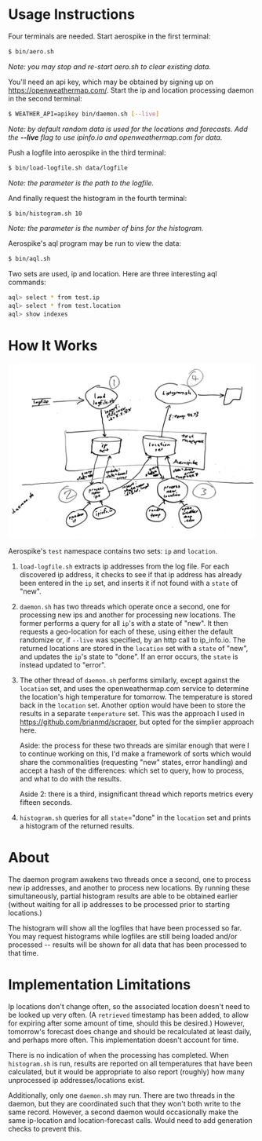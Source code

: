 # Usage Instructions

Four terminals are needed. Start aerospike in the first terminal:
```sh
$ bin/aero.sh
```
_Note: you may stop and re-start aero.sh to clear existing data._

You'll need an api key, which may be obtained by signing up on https://openweathermap.com/.
Start the ip and location processing daemon in the second terminal:
```sh
$ WEATHER_API=apikey bin/daemon.sh [--live]
```
_Note: by default random data is used for the locations and forecasts. Add the __--live__ flag to use ipinfo.io and openweathermap.com for data._

Push a logfile into aerospike in the third terminal:
```sh
$ bin/load-logfile.sh data/logfile
```
_Note: the parameter is the path to the logfile._

And finally request the histogram in the fourth terminal:
```sh
$ bin/histogram.sh 10
```
_Note: the parameter is the number of bins for the histogram._

Aerospike's aql program may be run to view the data:
```sh
$ bin/aql.sh
```
Two sets are used, ip and location. Here are three interesting aql commands:
```sh
aql> select * from test.ip
aql> select * from test.location
aql> show indexes
```


# How It Works

![how it works](how-it-works.jpg)

Aerospike's `test` namespace contains two sets: `ip` and `location`.

1. `load-logfile.sh` extracts ip addresses from the log file.
For each discovered ip address, it checks to see if that ip address
has already been entered in the `ip` set, and inserts it if not
found with a `state` of "new".

2. `daemon.sh` has two threads which operate once a second,
one for processing new ips and another
for processing new locations. The former performs a query for all
`ip`'s with a state of "new". It then requests a geo-location for each
of these, using either the default randomize or, if `--live` was specified,
by an http call to ip_info.io. The returned locations are stored in the
`location` set with a `state` of "new", and updates the `ip`'s state
to "done". If an error occurs, the `state` is instead updated to "error".

3. The other thread of `daemon.sh` performs similarly, except against
the `location` set, and uses the openweathermap.com service to determine
the location's high temperature for tomorrow. The temperature is stored
back in the `location` set. Another option would have been to store the
results in a separate `temperature` set. This was the approach I used
in https://github.com/brianmd/scraper, but opted for the simplier approach
here.

   Aside: the process for these two threads are similar enough that were I
to continue working on this, I'd make a framework of sorts which would
share the commonalities (requesting "new" states, error handling) and
accept a hash of the differences: which set to query, how to process, and
what to do with the results.

   Aside 2: there is a third, insignificant thread which reports metrics
every fifteen seconds.


4. `histogram.sh` queries for all `state`="done" in the `location` set
and prints a histogram of the returned results.


# About
The daemon program awakens two threads once a second, one to process new ip addresses,
and another to process new locations. By running these simultaneously, partial histogram
results are able to be obtained earlier (without waiting for all ip addresses to be
processed prior to starting locations.)

The histogram will show all the logfiles that have been processed so far.
You may request histograms while logfiles are still being loaded and/or processed -- results
will be shown for all data that has been processed to that time.

# Implementation Limitations
Ip locations don't change often, so the associated location doesn't need to be looked up very often.
(A `retrieved` timestamp has been added, to allow for expiring after some amount of time, should
this be desired.)
However, tomorrow's forecast does change and should be recalculated at least daily, and perhaps more often.
This implementation doesn't account for time.

There is no indication of when the processing has completed. When `histogram.sh` is run, results
are reported on all temperatures that have been calculated, but it would be appropriate to also
report (roughly) how many unprocessed ip addresses/locations exist.

Additionally, only one `daemon.sh` may run. There are two threads in the daemon, but they are coordinated
such that they won't both write to the same record. However, a second daemon would occasionally
make the same ip-location and location-forecast calls. Would need to add generation checks to prevent this.
